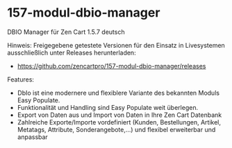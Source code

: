 # 157-modul-dbio-manager
DBIO Manager für Zen Cart 1.5.7 deutsch

Hinweis: 
Freigegebene getestete Versionen für den Einsatz in Livesystemen ausschließlich unter Releases herunterladen:
* https://github.com/zencartpro/157-modul-dbio-manager/releases

Features:
* DbIo ist eine modernere und flexiblere Variante des bekannten Moduls Easy Populate.
* Funktionalität und Handling sind Easy Populate weit überlegen.
* Export von Daten aus und Import von Daten in Ihre Zen Cart Datenbank
* Zahlreiche Exporte/Importe vordefiniert (Kunden, Bestellungen, Artikel, Metatags, Attribute, Sonderangebote,...) und flexibel erweiterbar und anpassbar
